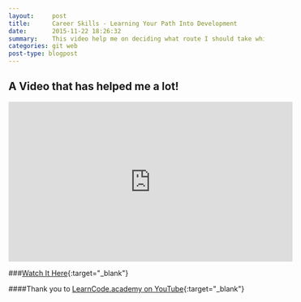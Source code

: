 ```yaml
---
layout:     post
title:      Career Skills - Learning Your Path Into Development
date:       2015-11-22 18:26:32
summary:    This video help me on deciding what route I should take while learning. I've ticked off a lot since I saw it a while ago!
categories: git web
post-type: blogpost
---
```



## A Video that has helped me a lot!
<iframe width="560" height="315" src="https://www.youtube.com/embed/pB0WvcxTbCA" frameborder="0" allowfullscreen></iframe>


###[Watch It Here](https://youtu.be/pB0WvcxTbCA){:target="_blank"}



####Thank you to [LearnCode.academy on YouTube](https://www.youtube.com/user/learncodeacademy "LearnCode.academy on YouTube"){:target="_blank"}
